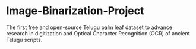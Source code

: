 # Image-Binarization-Project
The first free and open-source Telugu palm leaf dataset to advance research in digitization and Optical Character Recognition (OCR) of ancient Telugu scripts.
